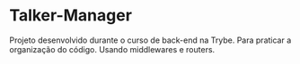 # Talker-Manager
Projeto desenvolvido durante o curso de back-end na Trybe. Para praticar a organização do código. Usando middlewares e routers.
